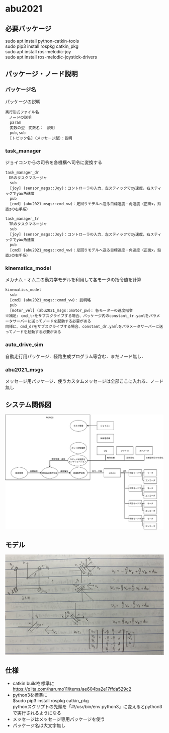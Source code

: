 # abu2021

## 必要パッケージ
sudo apt install python-catkin-tools  
sudo pip3 install rospkg catkin_pkg  
sudo apt install ros-melodic-joy  
sudo apt install ros-melodic-joystick-drivers  

## パッケージ・ノード説明

### パッケージ名
パッケージの説明
```
実行形式ファイル名
　ノードの説明
  param  
  変数の型　変数名：　説明  
  pub,sub  
  [トピック名]（メッセージ型）：説明  
```
### task_manager
ジョイコンからの司令を各機構へ司令に変換する
```
task_manager_dr
　DRのタスクマネージャ
  sub  
  [joy] (sensor_msgs::Joy)：コントローラの入力．左スティックでxy速度，右スティックでyaw角速度  
  pub
  [cmd] (abu2021_msgs::cmd_vw)：足回りモデルへ送る目標速度・角速度（正面x，鉛直zの右手系） 
```
```
task_manager_tr
　TRのタスクマネージャ
  sub  
  [joy] (sensor_msgs::Joy)：コントローラの入力．左スティックでxy速度，右スティックでyaw角速度  
  pub
  [cmd] (abu2021_msgs::cmd_vw)：足回りモデルへ送る目標速度・角速度（正面x，鉛直zの右手系）  
```
### kinematics_model
メカナム・オムニの動力学モデルを利用して各モータの指令値を計算
```
kinematics_model
  sub
  [cmd] (abu2021_msgs::cmmd_vw): 説明略
  pub
  [motor_vel] (abu2021_msgs::motor_pw): 各モーターの速度指令
※補足: cmd_trをサブスクライブする場合、パッケージ内のconstant_tr.yamlをパラメータサーバーに送ってノードを起動する必要がある
同様に、cmd_drをサブスクライブする場合、constant_dr.yamlをパラメータサーバーに送ってノードを起動する必要がある
```
### auto_drive_sim
自動走行用パッケージ．経路生成プログラム等含む．まだノード無し．

### abu2021_msgs
メッセージ用パッケージ．使うカスタムメッセージは全部ここに入れる．ノード無し


## システム関係図
![system_diagram.png](https://github.com/tsukurobo/abu2021/blob/main/README/system_diagram.png)

## モデル
![omni_model.jpg](https://github.com/tsukurobo/abu2021/blob/main/README/omni_model.jpg)

## 仕様
- catkin buildを標準に  
https://qiita.com/harumo11/items/ae604ba2e17ffda529c2  
- python3を標準に  
 $sudo pip3 install rospkg catkin_pkg  
 pythonスクリプトの先頭を「#!/usr/bin/env python3」に変えるとpython3で実行されるようになる  
- メッセージはメッセージ専用パッケージを使う  
- パッケージ名は大文字無し  
